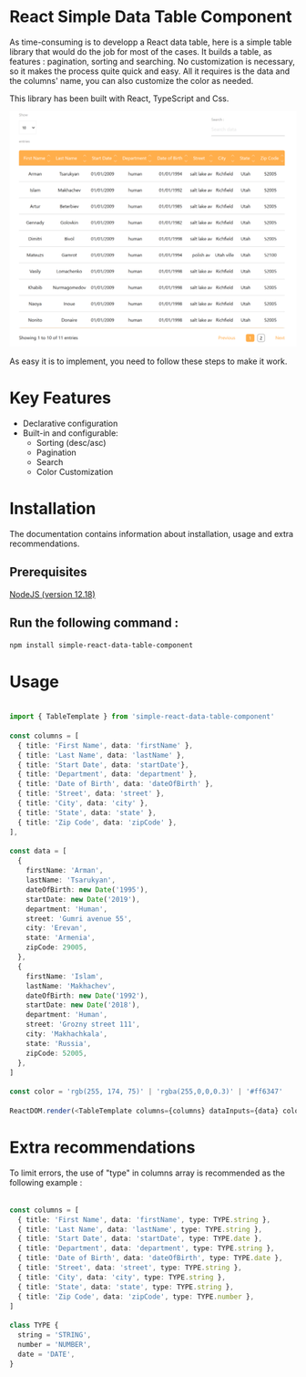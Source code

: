
# React Simple Data Table Component

As time-consuming is to developp a React data table, here is a simple table library that would do the job for most of the cases.
It builds a table, as features : pagination, sorting and searching.
No customization is necessary, so it makes the process quite quick and easy.
All it requires is the data and the columns' name, you can also customize the color as needed.

This library has been built with React, TypeScript and Css.

![Screenshot](./assets/screenshot_data-table--example.png)

As easy it is to implement, you need to follow these steps to make it work.

# Key Features

- Declarative configuration
- Built-in and configurable:
  - Sorting (desc/asc)
  - Pagination
  - Search
  - Color Customization


# Installation

The documentation contains information about installation, usage and extra recommendations.


## Prerequisites

[NodeJS (version 12.18)](https://nodejs.org/en/)

## Run the following command : 

` npm install simple-react-data-table-component `

# Usage

```ts

import { TableTemplate } from 'simple-react-data-table-component'

const columns = [
  { title: 'First Name', data: 'firstName' },
  { title: 'Last Name', data: 'lastName' },
  { title: 'Start Date', data: 'startDate'},
  { title: 'Department', data: 'department' },
  { title: 'Date of Birth', data: 'dateOfBirth' },
  { title: 'Street', data: 'street' },
  { title: 'City', data: 'city' },
  { title: 'State', data: 'state' },
  { title: 'Zip Code', data: 'zipCode' },
],

const data = [
  {
    firstName: 'Arman',
    lastName: 'Tsarukyan',
    dateOfBirth: new Date('1995'),
    startDate: new Date('2019'),
    department: 'Human',
    street: 'Gumri avenue 55',
    city: 'Erevan',
    state: 'Armenia',
    zipCode: 29005,
  },
  {
    firstName: 'Islam',
    lastName: 'Makhachev',
    dateOfBirth: new Date('1992'),
    startDate: new Date('2018'),
    department: 'Human',
    street: 'Grozny street 111',
    city: 'Makhachkala',
    state: 'Russia',
    zipCode: 52005,
  },
]

const color = 'rgb(255, 174, 75)' | 'rgba(255,0,0,0.3)' | '#ff6347'

ReactDOM.render(<TableTemplate columns={columns} dataInputs={data} color={color} />, document.getElementById('root'));

```

# Extra recommendations

To limit errors, the use of "type" in columns array is recommended as the following example :

```ts

const columns = [
  { title: 'First Name', data: 'firstName', type: TYPE.string },
  { title: 'Last Name', data: 'lastName', type: TYPE.string },
  { title: 'Start Date', data: 'startDate', type: TYPE.date },
  { title: 'Department', data: 'department', type: TYPE.string },
  { title: 'Date of Birth', data: 'dateOfBirth', type: TYPE.date },
  { title: 'Street', data: 'street', type: TYPE.string },
  { title: 'City', data: 'city', type: TYPE.string },
  { title: 'State', data: 'state', type: TYPE.string },
  { title: 'Zip Code', data: 'zipCode', type: TYPE.number },
]

class TYPE {
  string = 'STRING',
  number = 'NUMBER',
  date = 'DATE',
}

```